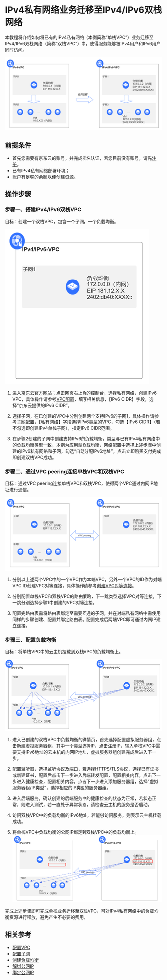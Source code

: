 
# **IPv4私有网络业务迁移至IPv4/IPv6双栈网络**

本教程将介绍如何将已有的IPv4私有网络（本例简称“单栈VPC”）业务迁移至IPv4/IPv6双栈网络（简称“双栈VPC”）中，使得服务能够被IPv4用户和IPv6用户同时访问。

 ![dd](../../../../image/Networking/IPv6/IPv6-01.png)
 

## 前提条件

- 首先您需要有京东云的账号，并完成实名认证，若您目前没有账号，请先[注册](https://user.jdcloud.com/register?source=jdcloud&ReturnUrl=https%3A%2F%2Fwww.jdcloud.com)。
- 已有IPv4私有网络部署环境；
- 账户有足够的余额以便创建资源。

## 操作步骤

### 步骤一、搭建IPv4/IPv6双栈VPC

  目标：创建一个双栈VPC，包含一个子网，一个负载均衡。

  ![dd](../../../../image/Networking/IPv6/IPv6-02.png)

 1. 进入[京东云官方网站](https://www.jdcloud.com/)；点击网页右上角的控制台，选择私有网络，创建IPv6 VPC，具体操作请参考[VPC配置](https://docs.jdcloud.com/cn/virtual-private-cloud/vpc-configuration)，填写相关信息，【IPv6 CIDR】字段，选择“京东云提供的IPv6 CIDR”。
 
 2. 选择子网，在已创建的VPC中分别创建两个支持IPv6的子网1，具体操作请参考[子网配置](https://docs.jdcloud.com/cn/virtual-private-cloud/subnet-configuration)，【私有网络】字段选择IPv6类型的VPC，勾选【IPv6 CIDR】（若不勾选即创建IPv4单栈子网），指定IPv6 CIDR范围。

 3. 在步骤2创建的子网中创建支持IPv6的负载均衡，类型与已有IPv4私有网络中的负载均衡类型一致，本例为应用型负载均衡，网络配置中选择上述步骤中创建的IPv6私有网络和子网，勾选“自动分配IPv6地址”，点击立即购买支付完成即创建双栈VPC成功。


### 步骤二、通过VPC peering连接单栈VPC和双栈VPC

 目标：通过VPC peering连接单栈VPC和双栈VPC，使得两个VPC通过内网IP地址进行通信。

 ![dd](../../../../image/Networking/IPv6/IPv6-03.png)


 1. 分别以上述两个VPC中的一个VPC作为本端VPC，另外一个VPC的ID作为对端VPC ID创建VPC对等连接，具体操作请参考[创建VPC对等连接](https://docs.jdcloud.com/cn/virtual-private-cloud/vpc-peering-configuration)。

 2. 分别配置单栈VPC和双栈VPC的路由策略，下一跳类型选择VPC对等连接，下一跳分别选择步骤1中创建的VPC对等连接。

 3. 配置完路由表需将路由表绑定至需要互通的子网，并在对端私有网络中需使用同样的步骤创建、配置并绑定路由表。配置完成后两端VPC即可通过内网IP建立连接。


### 步骤三、配置负载均衡

 目标：将单栈VPC中的云主机挂载到双栈VPC的负载均衡上。

 ![dd](../../../../image/Networking/IPv6/IPv6-04.png)

 1. 进入已创建的双栈VPC中负载均衡的详情页，首先选择配置虚拟服务器组，点击新建虚拟服务器组，其中一个类型选择IP，点击注册IP，输入单栈VPC中需要支持IPv6地址的云主机的内网IP地址，虚拟服务器组创建完成后进入下一步。

 2. 配置监听器，选择监听协议及端口，若选择HTTPS/TLS协议，选择已有证书或新建证书，配置后点击下一步进入后端转发配置，配置相关内容，点击下一步进入健康检查，配置相关内容，点击下一步进入添加服务器组，选择“虚拟服务器组/IP类型”，选择相应的IP类型的服务器组。

 3. 进入后端服务，确认创建的后端服务中的健康检查的状态为正常，若状态正常，则进入测试，若一直处于异常状态，请检查云主机的服务是否启动。

 4. 访问双栈VPC中的负载均衡的IPv6地址，若能够访问服务，则表示云主机挂载成功。

 5. 将单栈VPC中负载均衡的公网IP绑定到双栈VPC中的负载均衡上。
   ![dd](../../../../image/Networking/IPv6/IPv6-06.png)


完成上述步骤即可完成单栈业务迁移至双栈VPC，可对IPv4私有网络中的负载均衡资源进行释放，避免产生不必要的费用。

## 相关参考
- [配置VPC](../Operation-Guide/VPC-Configuration.md)
- [配置子网](../Operation-Guide/Subnet-Configuration.md)
- [创建负载均衡](https://docs.jdcloud.com/cn/application-load-balancer/create-alb-instance)
- [解绑公网IP](https://docs.jdcloud.com/cn/elastic-ip/disassociate-elastic-ip)
- [绑定公网IP](https://docs.jdcloud.com/cn/elastic-ip/associate-elastic-ip)
